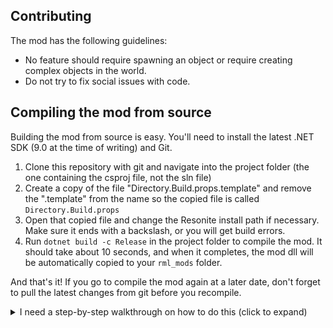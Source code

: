 ## Contributing

The mod has the following guidelines:

- No feature should require spawning an object or require creating complex objects in the world.
- Do not try to fix social issues with code.

## Compiling the mod from source

Building the mod from source is easy. You'll need to install the latest .NET SDK (9.0 at the time of writing) and Git.

1. Clone this repository with git and navigate into the project folder (the one containing the csproj file, not the sln file)
2. Create a copy of the file "Directory.Build.props.template" and remove the ".template" from the name so the copied file is called `Directory.Build.props`
3. Open that copied file and change the Resonite install path if necessary. Make sure it ends with a backslash, or you will get build errors.
4. Run `dotnet build -c Release` in the project folder to compile the mod. It should take about 10 seconds, and when it completes, the mod dll will be automatically copied to your `rml_mods` folder.

And that's it! If you go to compile the mod again at a later date, don't forget to pull the latest changes from git before you recompile.

<details>
<summary>I need a step-by-step walkthrough on how to do this (click to expand)</summary>

In order to compile the mod, you will need three things: Resonite, Git (or a graphical Git client), and the latest .NET SDK.

If this is the first time you are compiling the mod, start from step 1. Otherwhise, if you are re-compiling the mod after an update, start from step 5.

**1.** Install the latest .NET SDK.
- At the time of writing, that is .NET 9.0.
- Visit [https://dotnet.microsoft.com/en-us/download](https://dotnet.microsoft.com/en-us/download), click "Download .NET SDK" under the .NET 9.0 box, and run the downloaded installer.

**2.** Install git
- This guide assumes you are working with git on the command line.
- Visit [https://git-scm.com/downloads/win](https://git-scm.com/downloads/win), click the first link on page ("Click here to download"), and run the installer.

**3.** Clone this repository
- Find a folder on your PC to download the mod files to. In that folder (or on your desktop), hold shift and right-click. If you see the option "Open in Terminal", click that. Otherwise, pick "Open PowerShell window here."
- Copy this command: `git clone https://github.com/Nermerner/Restonite.git`
- In the shell window that opened, *RIGHT-CLICK* to paste the command. Ctrl-V will NOT work!
- Verify that what got pasted matches the command above, then hit enter to run it.
- Once the command has completed (your cursor is returned to a prompt), you may close the window.

**4.** Open the downloaded files and set your Resonite path
- Back in file explorer, open the newly downloaded folder named Restonite. In that folder is yet another folder also named Restonite. Open that second folder.
- Find the file named "Directory.Build.props.template" and create a copy of it. Remove the ".template" from the name so the copied file is called `Directory.Build.props`
- **Stop.** If you installed Resonite in the default steamapps directory on your C: drive, you can move ahead to step 5. Otherwise, if Resonite is installed in a non-standard location (or you are compiling this mod on Linux), proceed to step 4.5.

**4.5.** Find the full path to your Resonite install
- Open the copied file from the previous step in a text editor like Notepad.
- Open Steam, right-click Resonite in the games list, hover the "Manage" option, and select "Browse local files" in the submenu.
- A file explorer window will open. Without clicking anything, press Ctrl-L to focus and select the folder path, then press Ctrl-C to copy it to your clipboard.
- Return to your text editor with Directory.Build.Props open, and replace the pre-filled folder path with the path you copied. Make sure the path ends with a backslash (`\`) character.
- Save the file and close the text editor, proceed to step 5.

**5.** Compile the damn mod finally!
- In the project folder (the same one you copied the file in), shift-right-click again and open a terminal window.
- Unless you just started at step 1 and cloned the mod source fresh, pull the latest updates by running the command `git pull`
- Finally, run `dotnet build -c Release` to compile the mod. If all went well, it should complete within 10 seconds without any errors.
- If it succeeded, great! The mod dll was automatically copied to your `rml_mods` folder.

</details>
